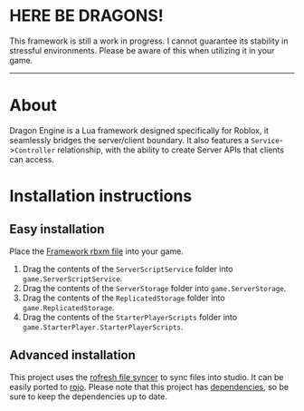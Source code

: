 # HERE BE DRAGONS!
This framework is still a work in progress. I cannot guarantee its stability in stressful environments. Please be aware of this when utilizing it in your game.

<hr></hr>

# About
Dragon Engine is a Lua framework designed specifically for Roblox, it seamlessly bridges the server/client boundary.
It also features a `Service`->`Controller` relationship, with the ability to create Server APIs that clients can access.

# Installation instructions

## Easy installation
Place the [Framework rbxm file](DragonEngine.rbxm) into your game.
1. Drag the contents of the `ServerScriptService` folder into `game.ServerScriptService`.
2. Drag the contents of the `ServerStorage` folder into `game.ServerStorage`.
3. Drag the contents of the `ReplicatedStorage` folder into `game.ReplicatedStorage`.
4. Drag the contents of the `StarterPlayerScripts` folder into `game.StarterPlayer.StarterPlayerScripts`.

## Advanced installation
This project uses the [rofresh file syncer](https://github.com/osyrisrblx/rofresh) to sync files into studio. It can be easily ported to [rojo](https://github.com/LPGhatguy/rojo).
Please note that this project has [dependencies](Submodules/), so be sure to keep the dependencies up to date.
